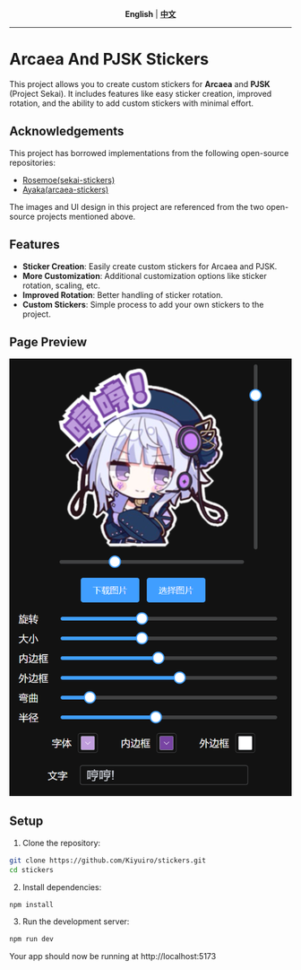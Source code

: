 <div align="center">

**English** | [**中文**](../README.md)

</div>

---

# Arcaea And PJSK Stickers

This project allows you to create custom stickers for **Arcaea** and **PJSK** (Project Sekai). It includes features like
easy sticker creation, improved rotation, and the ability to add custom stickers with minimal effort.

## Acknowledgements

This project has borrowed implementations from the following open-source repositories:

- [Rosemoe(sekai-stickers)](https://github.com/Rosemoe/arcaea-stickers)
- [Ayaka(arcaea-stickers)](https://github.com/TheOriginalAyaka/sekai-stickers)

The images and UI design in this project are referenced from the two open-source projects mentioned above.

## Features

- **Sticker Creation**: Easily create custom stickers for Arcaea and PJSK.
- **More Customization**: Additional customization options like sticker rotation, scaling, etc.
- **Improved Rotation**: Better handling of sticker rotation.
- **Custom Stickers**: Simple process to add your own stickers to the project.

## Page Preview

![Page Preview](./img.png)

## Setup

1. Clone the repository:

```bash
git clone https://github.com/Kiyuiro/stickers.git
cd stickers
```

2. Install dependencies:

```bash
npm install
```

3. Run the development server:

```bash
npm run dev
```

Your app should now be running at http://localhost:5173